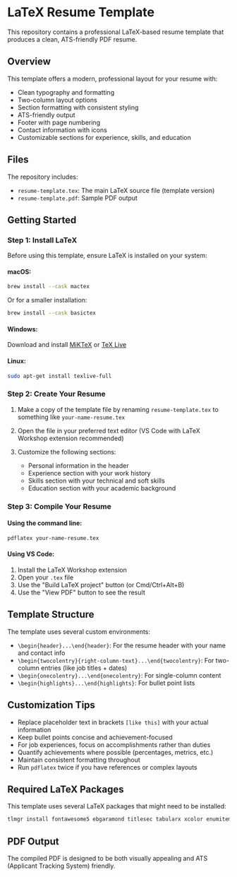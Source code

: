 # LaTeX Resume Template

This repository contains a professional LaTeX-based resume template that produces a clean, ATS-friendly PDF resume.

## Overview

This template offers a modern, professional layout for your resume with:

- Clean typography and formatting
- Two-column layout options
- Section formatting with consistent styling
- ATS-friendly output
- Footer with page numbering
- Contact information with icons
- Customizable sections for experience, skills, and education

## Files

The repository includes:

- `resume-template.tex`: The main LaTeX source file (template version)
- `resume-template.pdf`: Sample PDF output

## Getting Started

### Step 1: Install LaTeX

Before using this template, ensure LaTeX is installed on your system:

#### macOS:
```bash
brew install --cask mactex
```
Or for a smaller installation:
```bash
brew install --cask basictex
```

#### Windows:
Download and install [MiKTeX](https://miktex.org/download) or [TeX Live](https://tug.org/texlive/windows.html)

#### Linux:
```bash
sudo apt-get install texlive-full
```

### Step 2: Create Your Resume

1. Make a copy of the template file by renaming `resume-template.tex` to something like `your-name-resume.tex`

2. Open the file in your preferred text editor (VS Code with LaTeX Workshop extension recommended)

3. Customize the following sections:
   - Personal information in the header
   - Experience section with your work history
   - Skills section with your technical and soft skills
   - Education section with your academic background

### Step 3: Compile Your Resume

#### Using the command line:
```bash
pdflatex your-name-resume.tex
```

#### Using VS Code:
1. Install the LaTeX Workshop extension
2. Open your `.tex` file
3. Use the "Build LaTeX project" button (or Cmd/Ctrl+Alt+B)
4. Use the "View PDF" button to see the result

## Template Structure

The template uses several custom environments:

- `\begin{header}...\end{header}`: For the resume header with your name and contact info
- `\begin{twocolentry}{right-column-text}...\end{twocolentry}`: For two-column entries (like job titles + dates)
- `\begin{onecolentry}...\end{onecolentry}`: For single-column content
- `\begin{highlights}...\end{highlights}`: For bullet point lists

## Customization Tips

- Replace placeholder text in brackets `[like this]` with your actual information
- Keep bullet points concise and achievement-focused
- For job experiences, focus on accomplishments rather than duties
- Quantify achievements where possible (percentages, metrics, etc.)
- Maintain consistent formatting throughout
- Run `pdflatex` twice if you have references or complex layouts

## Required LaTeX Packages

This template uses several LaTeX packages that might need to be installed:

```bash
tlmgr install fontawesome5 ebgaramond titlesec tabularx xcolor enumitem amsmath hyperref eso-pic calc bookmark lastpage changepage paracol ifthen needspace iftex
```

## PDF Output

The compiled PDF is designed to be both visually appealing and ATS (Applicant Tracking System) friendly.